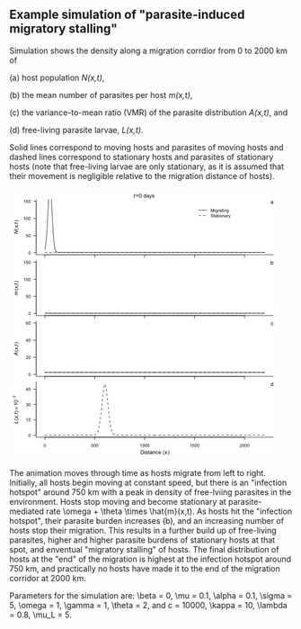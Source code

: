 ## Example simulation of "parasite-induced migratory stalling"

Simulation shows the density along a migration corrdior from 0 to 2000 km of 

  (a) host population *N(x,t)*, 
  
  (b) the mean number of parasites per host *m(x,t)*, 
  
  (c) the variance-to-mean ratio (VMR) of the parasite distribution *A(x,t)*, and 
  
  (d) free-living parasite larvae, *L(x,t)*. 
  
Solid lines correspond to moving hosts and parasites of moving hosts and dashed lines correspond to stationary hosts and parasites of stationary hosts (note that free-living larvae are only stationary, as it is assumed that their movement is negligible relative to the migration distance of hosts). 

![Alt Text](https://github.com/sjpeacock/Migration_model/blob/master/Stalling/StallingGIF.gif)

The animation moves through time as hosts migrate from left to right. Initially, all hosts begin moving at constant speed, but there is an "infection hotspot" around 750 km with a peak in density of free-lviing parasites in the environment. Hosts stop moving and become stationary at parasite-mediated rate \omega + \theta \times \hat{m}(x,t). As hosts hit the "infection hotspot", their parasite burden increases (b), and an increasing number of hosts stop their migration. This results in a further build up of free-living parasites, higher and higher parasite burdens of stationary hosts at that spot, and enventual "migratory stalling" of hosts. The final distribution of hosts at the "end" of the migration is highest at the infection hotspot around 750 km, and practically no hosts have made it to the end of the migration corridor at 2000 km.

Parameters for the simulation are: \beta = 0, \mu = 0.1, \alpha = 0.1, \sigma = 5, \omega = 1, \gamma = 1, \theta = 2, and c = 10000, \kappa = 10, \lambda = 0.8, \mu_L = 5.
